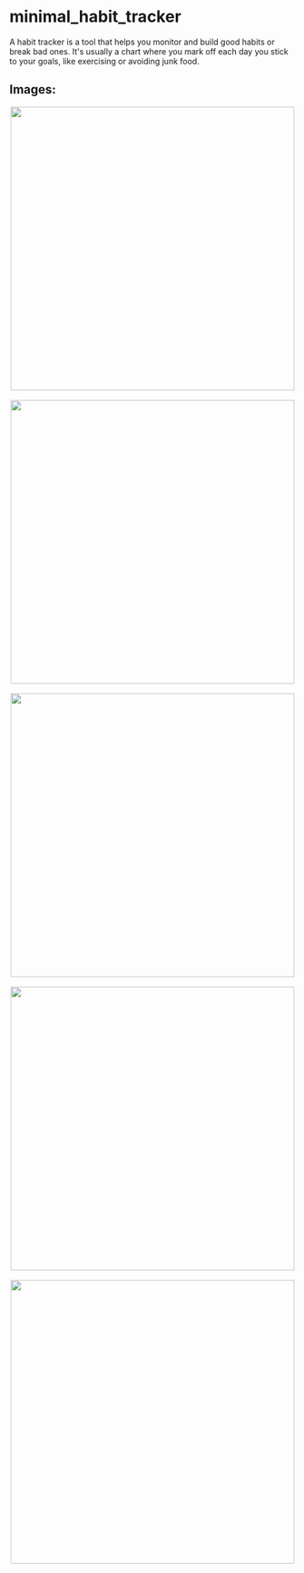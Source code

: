 # minimal_habit_tracker

A habit tracker is a tool that helps you monitor and build good habits or break bad ones. It's usually a chart where you mark off each day you stick to your goals, like exercising or avoiding junk food.

## Images:

<div align="center">
   <img src="https://github.com/Dipalig971/minimal_habit_tracker/assets/143181151/5f22a9bd-71e7-44dc-b3de-c4abc14cc45d" height=500px> &nbsp;&nbsp;&nbsp;&nbsp;
   <img src="https://github.com/Dipalig971/minimal_habit_tracker/assets/143181151/e725a797-dd2e-4b75-adcc-10df7d0ef86d" height=500px> &nbsp;&nbsp;&nbsp;&nbsp;
   <img src="https://github.com/Dipalig971/minimal_habit_tracker/assets/143181151/e82917cc-e114-4b39-a04b-f2b9a0cafe51" height=500px> &nbsp;&nbsp;&nbsp;&nbsp;
   <img src="https://github.com/Dipalig971/minimal_habit_tracker/assets/143181151/71da7859-7eb8-42c7-8d29-42a3b605a4df" height=500px> &nbsp;&nbsp;&nbsp;&nbsp;
   <img src="https://github.com/Dipalig971/minimal_habit_tracker/assets/143181151/e4e501d6-a101-4271-bae5-de27c33485d6" height=500px> &nbsp;&nbsp;&nbsp;&nbsp;
  
</div>

